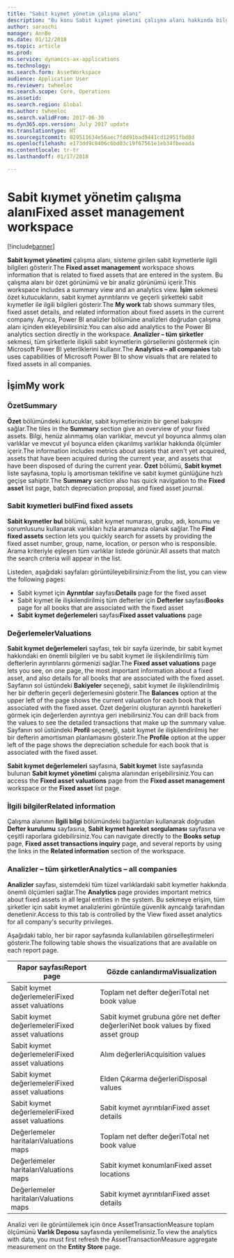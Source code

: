 ```yaml
---
title: "Sabit kıymet yönetim çalışma alanı"
description: "Bu konu Sabit kıymet yönetimi çalışma alanı hakkında bilgiler sağlar. Bu çalışma alanı, sisteme girilen sabit kıymetlerle ilgili bilgileri gösterir. Bir özet görünümü ve bir analiz görünümü içerir."
author: saraschi
manager: AnnBe
ms.date: 01/12/2018
ms.topic: article
ms.prod: 
ms.service: dynamics-ax-applications
ms.technology: 
ms.search.form: AssetWorkspace
audience: Application User
ms.reviewer: twheeloc
ms.search.scope: Core, Operations
ms.assetid: 
ms.search.region: Global
ms.author: twheeloc
ms.search.validFrom: 2017-06-30
ms.dyn365.ops.version: July 2017 update
ms.translationtype: HT
ms.sourcegitcommit: 029511634e56aec7fdd91bad9441cd12951fbd8d
ms.openlocfilehash: e173dd9c8406c6bd03c19f67561e1eb34fbeeada
ms.contentlocale: tr-tr
ms.lasthandoff: 01/17/2018

---
```


# <a name="fixed-asset-management-workspace"></a><span data-ttu-id="a6483-105">Sabit kıymet yönetim çalışma alanı</span><span class="sxs-lookup"><span data-stu-id="a6483-105">Fixed asset management workspace</span></span>

[!include[banner](../includes/banner.md)]

<span data-ttu-id="a6483-106">**Sabit kıymet yönetimi** çalışma alanı, sisteme girilen sabit kıymetlerle ilgili bilgileri gösterir.</span><span class="sxs-lookup"><span data-stu-id="a6483-106">The **Fixed asset management** workspace shows information that is related to fixed assets that are entered in the system.</span></span> <span data-ttu-id="a6483-107">Bu çalışma alanı bir özet görünümü ve bir analiz görünümü içerir.</span><span class="sxs-lookup"><span data-stu-id="a6483-107">This workspace includes a summary view and an analytics view.</span></span> <span data-ttu-id="a6483-108">**İşim** sekmesi özet kutucuklarını, sabit kıymet ayrıntılarını ve geçerli şirketteki sabit kıymetler ile ilgili bilgileri gösterir.</span><span class="sxs-lookup"><span data-stu-id="a6483-108">The **My work** tab shows summary tiles, fixed asset details, and related information about fixed assets in the current company.</span></span> <span data-ttu-id="a6483-109">Ayrıca, Power BI analizler bölümüne analizleri doğrudan çalışma alanı içinden ekleyebilirsiniz.</span><span class="sxs-lookup"><span data-stu-id="a6483-109">You can also add analytics to the Power BI analytics section directly in the workspace.</span></span> <span data-ttu-id="a6483-110">**Analizler – tüm şirketler** sekmesi, tüm şirketlerle ilişkili sabit kıymetlerin görsellerini göstermek için Microsoft Power BI yeterliklerini kullanır.</span><span class="sxs-lookup"><span data-stu-id="a6483-110">The **Analytics – all companies** tab uses capabilities of Microsoft Power BI to show visuals that are related to fixed assets in all companies.</span></span>

## <a name="my-work"></a><span data-ttu-id="a6483-111">İşim</span><span class="sxs-lookup"><span data-stu-id="a6483-111">My work</span></span>

### <a name="summary"></a><span data-ttu-id="a6483-112">Özet</span><span class="sxs-lookup"><span data-stu-id="a6483-112">Summary</span></span>

<span data-ttu-id="a6483-113">**Özet** bölümündeki kutucuklar, sabit kıymetlerinizin bir genel bakışını sağlar.</span><span class="sxs-lookup"><span data-stu-id="a6483-113">The tiles in the **Summary** section give an overview of your fixed assets.</span></span> <span data-ttu-id="a6483-114">Bilgi, henüz alınmamış olan varlıklar, mevcut yıl boyunca alınmış olan varlıklar ve mevcut yıl boyunca elden çıkarılmış varlıklar hakkında ölçümler içerir.</span><span class="sxs-lookup"><span data-stu-id="a6483-114">The information includes metrics about assets that aren't yet acquired, assets that have been acquired during the current year, and assets that have been disposed of during the current year.</span></span> <span data-ttu-id="a6483-115">**Özet** bölümü, **Sabit kıymet** liste sayfasına, toplu iş amortisman teklifine ve sabit kıymet günlüğüne hızlı geçişe sahiptir.</span><span class="sxs-lookup"><span data-stu-id="a6483-115">The **Summary** section also has quick navigation to the **Fixed asset** list page, batch depreciation proposal, and fixed asset journal.</span></span>

### <a name="find-fixed-assets"></a><span data-ttu-id="a6483-116">Sabit kıymetleri bul</span><span class="sxs-lookup"><span data-stu-id="a6483-116">Find fixed assets</span></span>

<span data-ttu-id="a6483-117">**Sabit kıymetler bul** bölümü, sabit kıymet numarası, grubu, adı, konumu ve sorumlusunu kullanarak varlıkları hızla aramanıza olanak sağlar.</span><span class="sxs-lookup"><span data-stu-id="a6483-117">The **Find fixed assets** section lets you quickly search for assets by providing the fixed asset number, group, name, location, or person who is responsible.</span></span> <span data-ttu-id="a6483-118">Arama kriteriyle eşleşen tüm varlıklar listede görünür.</span><span class="sxs-lookup"><span data-stu-id="a6483-118">All assets that match the search criteria will appear in the list.</span></span>

<span data-ttu-id="a6483-119">Listeden, aşağıdaki sayfaları görüntüleyebilirsiniz:</span><span class="sxs-lookup"><span data-stu-id="a6483-119">From the list, you can view the following pages:</span></span>

 - <span data-ttu-id="a6483-120">Sabit kıymet için **Ayrıntılar** sayfası</span><span class="sxs-lookup"><span data-stu-id="a6483-120">**Details** page for the fixed asset</span></span>
 - <span data-ttu-id="a6483-121">Sabit kıymet ile ilişkilendirilmiş tüm defterler için **Defterler** sayfası</span><span class="sxs-lookup"><span data-stu-id="a6483-121">**Books** page for all books that are associated with the fixed asset</span></span>
 - <span data-ttu-id="a6483-122">**Sabit kıymet değerlemeleri** sayfası</span><span class="sxs-lookup"><span data-stu-id="a6483-122">**Fixed asset valuations** page</span></span>

### <a name="valuations"></a><span data-ttu-id="a6483-123">Değerlemeler</span><span class="sxs-lookup"><span data-stu-id="a6483-123">Valuations</span></span>

<span data-ttu-id="a6483-124">**Sabit kıymet değerlemeleri** sayfası, tek bir sayfa üzerinde, bir sabit kıymet hakkındaki en önemli bilgileri ve bu sabit kıymet ile ilişkilendirilmiş tüm defterlerin ayrıntılarını görmenizi sağlar.</span><span class="sxs-lookup"><span data-stu-id="a6483-124">The **Fixed asset valuations** page lets you see, on one page, the most important information about a fixed asset, and also details for all books that are associated with the fixed asset.</span></span> <span data-ttu-id="a6483-125">Sayfanın sol üstündeki **Bakiyeler** seçeneği, sabit kıymet ile ilişkilendirilmiş her bir defterin geçerli değerlemesini gösterir.</span><span class="sxs-lookup"><span data-stu-id="a6483-125">The **Balances** option at the upper left of the page shows the current valuation for each book that is associated with the fixed asset.</span></span> <span data-ttu-id="a6483-126">Özet değerini oluşturan ayrıntılı hareketleri görmek için değerlerden ayrıntıya geri inebilirsiniz.</span><span class="sxs-lookup"><span data-stu-id="a6483-126">You can drill back from the values to see the detailed transactions that make up the summary value.</span></span> <span data-ttu-id="a6483-127">Sayfanın sol üstündeki **Profil** seçeneği, sabit kıymet ile ilişkilendirilmiş her bir defterin amortisman planlamasını gösterir.</span><span class="sxs-lookup"><span data-stu-id="a6483-127">The **Profile** option at the upper left of the page shows the depreciation schedule for each book that is associated with the fixed asset.</span></span>

<span data-ttu-id="a6483-128">**Sabit kıymet değerlemeleri** sayfasına, **Sabit kıymet** liste sayfasında bulunan **Sabit kıymet yönetimi** çalışma alanından erişebilirsiniz.</span><span class="sxs-lookup"><span data-stu-id="a6483-128">You can access the **Fixed asset valuations** page from the **Fixed asset management** workspace or the **Fixed asset** list page.</span></span>

### <a name="related-information"></a><span data-ttu-id="a6483-129">İlgili bilgiler</span><span class="sxs-lookup"><span data-stu-id="a6483-129">Related information</span></span>

<span data-ttu-id="a6483-130">Çalışma alanının **İlgili bilgi** bölümündeki bağlantıları kullanarak doğrudan **Defter kurulumu** sayfasına, **Sabit kıymet hareket sorgulaması** sayfasına ve çeşitli raporlara gidebilirsiniz.</span><span class="sxs-lookup"><span data-stu-id="a6483-130">You can navigate directly to the **Books setup** page, **Fixed asset transactions inquiry** page, and several reports by using the links in the **Related information** section of the workspace.</span></span>

### <a name="analytics--all-companies"></a><span data-ttu-id="a6483-131">Analizler – tüm şirketler</span><span class="sxs-lookup"><span data-stu-id="a6483-131">Analytics – all companies</span></span>

<span data-ttu-id="a6483-132">**Analizler** sayfası, sistemdeki tüm tüzel varlıklardaki sabit kıymetler hakkında önemli ölçümleri sağlar.</span><span class="sxs-lookup"><span data-stu-id="a6483-132">The **Analytics** page provides important metrics about fixed assets in all legal entities in the system.</span></span> <span data-ttu-id="a6483-133">Bu sekmeye erişim, tüm şirketler için sabit kıymet analizlerini görüntüle güvenlik ayrıcalığı tarafından denetlenir.</span><span class="sxs-lookup"><span data-stu-id="a6483-133">Access to this tab is controlled by the View fixed asset analytics for all company's security privileges.</span></span>

<span data-ttu-id="a6483-134">Aşağıdaki tablo, her bir rapor sayfasında kullanılabilen görselleştirmeleri gösterir.</span><span class="sxs-lookup"><span data-stu-id="a6483-134">The following table shows the visualizations that are available on each report page.</span></span>

| <span data-ttu-id="a6483-135">Rapor sayfası</span><span class="sxs-lookup"><span data-stu-id="a6483-135">Report page</span></span>            | <span data-ttu-id="a6483-136">Gözde canlandırma</span><span class="sxs-lookup"><span data-stu-id="a6483-136">Visualization</span></span>        |
|------------------------|----------------------|
| <span data-ttu-id="a6483-137">Sabit kıymet değerlemeleri</span><span class="sxs-lookup"><span data-stu-id="a6483-137">Fixed asset valuations</span></span> | <span data-ttu-id="a6483-138">Toplam net defter değeri</span><span class="sxs-lookup"><span data-stu-id="a6483-138">Total net book value</span></span> |
| <span data-ttu-id="a6483-139">Sabit kıymet değerlemeleri</span><span class="sxs-lookup"><span data-stu-id="a6483-139">Fixed asset valuations</span></span> | <span data-ttu-id="a6483-140">Sabit kıymet grubuna göre net defter değerleri</span><span class="sxs-lookup"><span data-stu-id="a6483-140">Net book values by fixed asset group</span></span> |
| <span data-ttu-id="a6483-141">Sabit kıymet değerlemeleri</span><span class="sxs-lookup"><span data-stu-id="a6483-141">Fixed asset valuations</span></span> | <span data-ttu-id="a6483-142">Alım değerleri</span><span class="sxs-lookup"><span data-stu-id="a6483-142">Acquisition values</span></span> |
| <span data-ttu-id="a6483-143">Sabit kıymet değerlemeleri</span><span class="sxs-lookup"><span data-stu-id="a6483-143">Fixed asset valuations</span></span> | <span data-ttu-id="a6483-144">Elden Çıkarma değerleri</span><span class="sxs-lookup"><span data-stu-id="a6483-144">Disposal values</span></span> |
| <span data-ttu-id="a6483-145">Sabit kıymet değerlemeleri</span><span class="sxs-lookup"><span data-stu-id="a6483-145">Fixed asset valuations</span></span> | <span data-ttu-id="a6483-146">Sabit kıymet ayrıntıları</span><span class="sxs-lookup"><span data-stu-id="a6483-146">Fixed asset details</span></span> |
| <span data-ttu-id="a6483-147">Değerlemeler haritaları</span><span class="sxs-lookup"><span data-stu-id="a6483-147">Valuations maps</span></span>        | <span data-ttu-id="a6483-148">Toplam net defter değeri</span><span class="sxs-lookup"><span data-stu-id="a6483-148">Total net book value</span></span> |
| <span data-ttu-id="a6483-149">Değerlemeler haritaları</span><span class="sxs-lookup"><span data-stu-id="a6483-149">Valuations maps</span></span>        | <span data-ttu-id="a6483-150">Sabit kıymet konumları</span><span class="sxs-lookup"><span data-stu-id="a6483-150">Fixed asset locations</span></span> |
| <span data-ttu-id="a6483-151">Değerlemeler haritaları</span><span class="sxs-lookup"><span data-stu-id="a6483-151">Valuations maps</span></span>        | <span data-ttu-id="a6483-152">Sabit kıymet ayrıntıları</span><span class="sxs-lookup"><span data-stu-id="a6483-152">Fixed asset details</span></span> |

<span data-ttu-id="a6483-153">Analizi veri ile görüntülemek için önce AssetTransactionMeasure toplam ölçümünü **Varlık Deposu** sayfasında yenilemelisiniz.</span><span class="sxs-lookup"><span data-stu-id="a6483-153">To view the analytics with data, you must first refresh the AssetTransactionMeasure aggregate measurement on the **Entity Store** page.</span></span>

